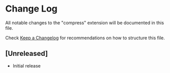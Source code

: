 # Change Log

All notable changes to the "compress" extension will be documented in this file.

Check [Keep a Changelog](http://keepachangelog.com/) for recommendations on how to structure this file.

## [Unreleased]

- Initial release
